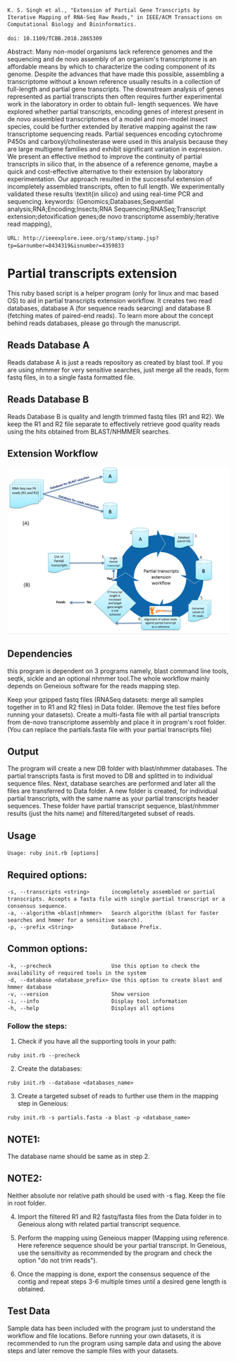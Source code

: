     K. S. Singh et al., "Extension of Partial Gene Transcripts by Iterative Mapping of RNA-Seq Raw Reads," in IEEE/ACM Transactions on Computational Biology and Bioinformatics.

    doi: 10.1109/TCBB.2018.2865309

Abstract: Many non-model organisms lack reference genomes and the sequencing and de novo assembly of an organism's transcriptome is an affordable means by which to characterize the coding component of its genome. Despite the advances that have made this possible, assembling a transcriptome without a known reference usually results in a collection of full-length and partial gene transcripts. The downstream analysis of genes represented as partial transcripts then often requires further experimental work in the laboratory in order to obtain full- length sequences. We have explored whether partial transcripts, encoding genes of interest present in de novo assembled transcriptomes of a model and non-model insect species, could be further extended by iterative mapping against the raw transcriptome sequencing reads. Partial sequences encoding cytochrome P450s and carboxyl/cholinesterase were used in this analysis because they are large multigene families and exhibit significant variation in expression. We present an effective method to improve the continuity of partial transcripts in silico that, in the absence of a reference genome, maybe a quick and cost-effective alternative to their extension by laboratory experimentation. Our approach resulted in the successful extension of incompletely assembled transcripts, often to full length. We experimentally validated these results \textit{in silico} and using real-time PCR and sequencing.
keywords: {Genomics;Databases;Sequential analysis;RNA;Encoding;Insects;RNA Sequencing;RNASeq;Transcript extension;detoxification genes;de novo transcriptome assembly;Iterative read mapping},

`URL: http://ieeexplore.ieee.org/stamp/stamp.jsp?tp=&arnumber=8434319&isnumber=4359833`


# Partial transcripts extension  
This ruby based script is a  helper program (only for linux and mac based OS) to aid in partial transcripts extension workflow. It creates two read databases, database A (for sequence reads searcing) and database B (fetching mates of paired-end reads). To learn more about the concept behind reads databases, please go through the manuscript.

## Reads Database A  
Reads database A is just a reads repository as created by blast tool. If you are using nhmmer for very sensitive searches, just merge all the reads, form fastq files, in to a single fasta formatted file.

## Reads Database B  
Reads Database B is quality and length trimmed fastq files (R1 and R2). We keep the R1 and R2 file separate to effectively retrieve good quality reads using the hits obtained from BLAST/NHMMER searches. 

## Extension Workflow
![Extension_workflow](https://github.com/kumarsaurabh20/transcripts_extension/blob/master/simulations/images/extension.PNG)

## Dependencies  
this program is dependent on 3 programs namely, blast command line tools, seqtk, sickle and an optional nhmmer tool.The whole workflow mainly depends on Geneious software for the reads mapping step.

Keep your gzipped fastq files (RNASeq datasets: merge all samples together in to R1 and R2 files) in Data folder. (Remove the test files before running your datasets). Create a multi-fasta file with all partial transcripts from de-novo transcriptome assembly and place it in program's root folder. (You can replace the partials.fasta file with your partial transcripts file)

## Output  
The program will create a new DB folder with blast/nhmmer databases. The partial transcripts fasta is first moved to DB and splitted in to individual sequence files. Next, database searches are performed and later all the files are transferred to Data folder. A new folder is created, for individual partial transcripts, with the same name as your partial transcripts header sequences. These folder have partial transcript sequence, blast/nhmmer results (just the hits name) and filtered/targeted subset of reads.

## Usage  

`Usage: ruby init.rb [options]`

Required options:
-----------------
    -s, --transcripts <string>       incompletely assembled or partial transcripts. Accepts a fasta file with single partial transcript or a consensus sequence.
    -a, --algorithm <blast|nhmmer>   Search algorithm (blast for faster searches and hmmer for a sensitive search).
    -p, --prefix <String>            Database Prefix.

Common options:
---------------
    -k, --precheck                   Use this option to check the availability of required tools in the system
    -d, --database <database_prefix> Use this option to create blast and hmmer database
    -v, --version                    Show version
    -i, --info                       Display tool information
    -h, --help                       Displays all options


### Follow the steps:  

1. Check if you have all the supporting tools in your path:

`ruby init.rb --precheck`

2. Create the databases:

`ruby init.rb --database <databases_name>`

3. Create a targeted subset of reads to further use them in the mapping step in Geneious:

`ruby init.rb -s partials.fasta -a blast -p <database_name>`

## NOTE1:   
The database name should be same as in step 2.  
## NOTE2:   
Neither absolute nor relative path should be used with -s flag. Keep the file in root folder.  

4. Import the filtered R1 and R2 fastq/fasta files from the Data folder in to Geneious along with related partial transcript sequence.

5. Perform the mapping using Geneious mapper (Mapping using reference. Here reference sequence should be your partial transcript. In Geneious, use the sensitivity as recommended by the program and check the option "do not trim reads").

6. Once the mapping is done, export the consensus sequence of the contig and repeat steps 3-6 multiple times until a desired gene length is obtained.  

## Test Data  
Sample data has been included with the program just to understand the workflow and file locations. Before running your own datasets, it is recommended to run the program using sample data and using the above steps and later remove the sample files with your datasets.

